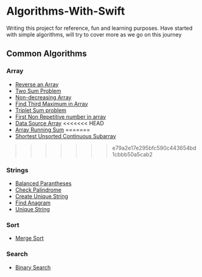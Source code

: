 # Algorithms-With-Swift
Writing this project for reference, fun and learning purposes. Have started with simple algorithms, will try to cover more as we go on this journey

## Common Algorithms

### Array

- [Reverse an Array](Array/ReverseArray.swift)
- [Two Sum Problem](Array/TwoSumProblem.swift)
- [Non-decreasing Array](Array/LeetCode665.swift)
- [Find Third Maximum in Array](Array/FindThirdMax.swift)
- [Triplet Sum problem](Array/find_triplet.swift)
- [First Non Repetitive number in array](Array/first_non_repetative_number.swift)
- [Data Source Array](Array/DataSourceArray.swift)
<<<<<<< HEAD
- [Array Running Sum](Array/RunningSum.swift)
=======
- [Shortest Unsorted Continuous Subarray](Array/ContinuousUnsortedSubarray.swift)
>>>>>>> e79a2e17e295bfc590c443654bd1cbbb50a5cab2

### Strings

- [Balanced Parantheses](String/Balance_Parantheses.swift)
- [Check Palindrome](String/check_palindrome.swift)
- [Create Unique String](String/Create_Unique_string.swift)
- [Find Anagram](String/find_anagram.swift)
- [Unique String](String/Unique_string.swift)

### Sort

- [Merge Sort](Sort/merge_sort.swift)

### Search

- [Binary Search](Search/BinarySearch.swift)



